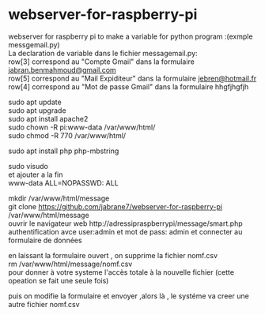 # webserver-for-raspberry-pi
webserver for raspberry pi to make a variable for python program :(exmple messgemail.py)                               
La declaration de variable dans le fichier messagemail.py:                                                    
row[3]   correspond au "Compte Gmail" dans la formulaire jabran.benmahmoud@gmail.com                                 
row[5]   correspond au "Mail Expiditeur" dans la formulaire jebren@hotmail.fr                                       
row[4]   correspond au "Mot de passe Gmail" dans la formulaire  hhgfjhgfjh                          


sudo apt update                                                                       
sudo apt upgrade                                                                       
sudo apt install apache2                                                                
sudo chown -R pi:www-data /var/www/html/                                              
sudo chmod -R 770 /var/www/html/                                                       

sudo apt install php php-mbstring                                                        

sudo visudo                                                                            
et ajouter a la fin                                                                    
www-data ALL=NOPASSWD: ALL                                                            

mkdir /var/www/html/message                                                          
git clone https://github.com/jabrane7/webserver-for-raspberry-pi /var/www/html/message                                   
ouvrir le navigateur web  http://adressipraspberrypi/message/smart.php                
authentification avce  user:admin et mot de pass: admin et connecter au formulaire de données                                                  

en laissant la formulaire ouvert , on supprime la fichier nomf.csv                                                    
          rm /var/www/html/message/nomf.csv                                
pour donner à votre systeme l'accès totale à la nouvelle fichier (cette opeation se fait une seule fois)                                  

puis on modifie la formulaire et envoyer ,alors là , le systéme va creer une autre fichier nomf.csv
